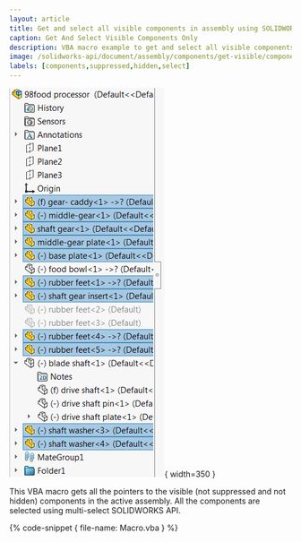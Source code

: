 ```yaml
---
layout: article
title: Get and select all visible components in assembly using SOLIDWORKS API
caption: Get And Select Visible Components Only
description: VBA macro example to get and select all visible components (not suppressed and not hidden) using SOLIDWORKS API
image: /solidworks-api/document/assembly/components/get-visible/components-tree.png
labels: [components,suppressed,hidden,select]
---
```

![Components selected in the feature manager tree](components-tree.png){ width=350 }

This VBA macro gets all the pointers to the visible (not suppressed and not hidden) components in the active assembly. All the components are selected using multi-select SOLIDWORKS API.

{% code-snippet { file-name: Macro.vba } %}